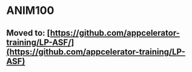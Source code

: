 # ANIM100

## Moved to: [https://github.com/appcelerator-training/LP-ASF/](https://github.com/appcelerator-training/LP-ASF)
